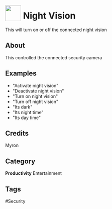 # <img src="https://raw.githack.com/FortAwesome/Font-Awesome/master/svgs/solid/video.svg" card_color="#FEE255" width="50" height="50" style="vertical-align:bottom"/> Night Vision
This will turn on or off the connected night vision

## About
This controlled the connected security camera

## Examples
* "Activate night vision"
* "Deactivate night vision"
* "Turn on night vision"
* "Turn off night vision"
* "Its dark"
* "Its night time"
* "Its day time"

## Credits
Myron

## Category
**Productivity**
Entertainment

## Tags
#Security


